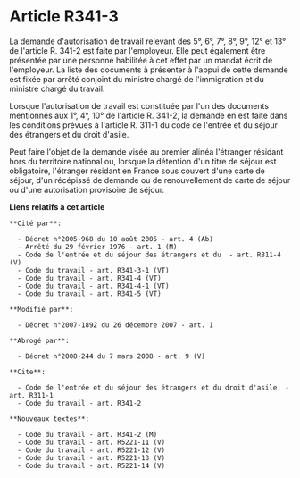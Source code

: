 # Article R341-3

La demande d'autorisation de travail relevant des 5°, 6°, 7°, 8°, 9°, 12° et 13° de l'article R. 341-2 est faite par
l'employeur. Elle peut également être présentée par une personne habilitée à cet effet par un mandat écrit de l'employeur. La
liste des documents à présenter à l'appui de cette demande est fixée par arrêté conjoint du ministre chargé de l'immigration
et du ministre chargé du travail. 

Lorsque l'autorisation de travail est constituée par l'un des documents mentionnés aux 1°, 4°, 10° de l'article R. 341-2, la
demande en est faite dans les conditions prévues à l'article R. 311-1 du code de l'entrée et du séjour des étrangers et du
droit d'asile.

Peut faire l'objet de la demande visée au premier alinéa l'étranger résidant hors du territoire national ou, lorsque la
détention d'un titre de séjour est obligatoire, l'étranger résidant en France sous couvert d'une carte de séjour, d'un
récépissé de demande ou de renouvellement de carte de séjour ou d'une autorisation provisoire de séjour.

**Liens relatifs à cet article**

	**Cité par**:

	  - Décret n°2005-968 du 10 août 2005 - art. 4 (Ab)
	  - Arrêté du 29 février 1976 - art. 1 (M)
	  - Code de l'entrée et du séjour des étrangers et du  - art. R811-4 (V)
	  - Code du travail - art. R341-3-1 (VT)
	  - Code du travail - art. R341-4 (VT)
	  - Code du travail - art. R341-4-1 (VT)
	  - Code du travail - art. R341-5 (VT)

	**Modifié par**:

	  - Décret n°2007-1892 du 26 décembre 2007 - art. 1

	**Abrogé par**:

	  - Décret n°2008-244 du 7 mars 2008 - art. 9 (V)

	**Cite**:

	  - Code de l'entrée et du séjour des étrangers et du droit d'asile. - art. R311-1
	  - Code du travail - art. R341-2

	**Nouveaux textes**:

	  - Code du travail - art. R341-2 (M)
	  - Code du travail - art. R5221-11 (V)
	  - Code du travail - art. R5221-12 (V)
	  - Code du travail - art. R5221-13 (V)
	  - Code du travail - art. R5221-14 (V)
